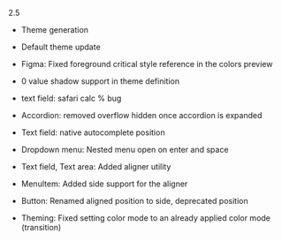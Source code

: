 2.5

- Theme generation
- Default theme update
- Figma: Fixed foreground critical style reference in the colors preview

- 0 value shadow support in theme definition
- text field: safari calc % bug
- Accordion: removed overflow hidden once accordion is expanded
- Text field: native autocomplete position
- Dropdown menu: Nested menu open on enter and space
- Text field, Text area: Added aligner utility
- MenuItem: Added side support for the aligner
- Button: Renamed aligned position to side, deprecated position

- Theming: Fixed setting color mode to an already applied color mode (transition)
